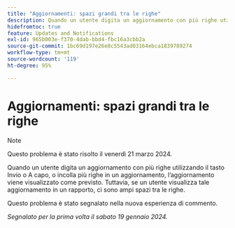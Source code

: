 ```yaml
---
title: "Aggiornamenti: spazi grandi tra le righe"
description: Quando un utente digita un aggiornamento con più righe utilizzando il tasto Invio o A capo, o incolla più righe in un aggiornamento, l’aggiornamento viene visualizzato come previsto. Tuttavia, se un utente visualizza tale aggiornamento in un rapporto, ci sono ampi spazi tra le righe.
hidefromtoc: true
feature: Updates and Notifications
exl-id: 965b003e-f370-4dab-bbd4-fbc16a3cbb2a
source-git-commit: 1bc69d197e26e8c5543ad03164ebca1839789274
workflow-type: tm+mt
source-wordcount: '119'
ht-degree: 95%

---
```


# Aggiornamenti: spazi grandi tra le righe

>[!NOTE]
>
>Questo problema è stato risolto il venerdì 21 marzo 2024.

Quando un utente digita un aggiornamento con più righe utilizzando il tasto Invio o A capo, o incolla più righe in un aggiornamento, l’aggiornamento viene visualizzato come previsto. Tuttavia, se un utente visualizza tale aggiornamento in un rapporto, ci sono ampi spazi tra le righe.

Questo problema è stato segnalato nella nuova esperienza di commento.

_Segnalato per la prima volta il sabato 19 gennaio 2024._
